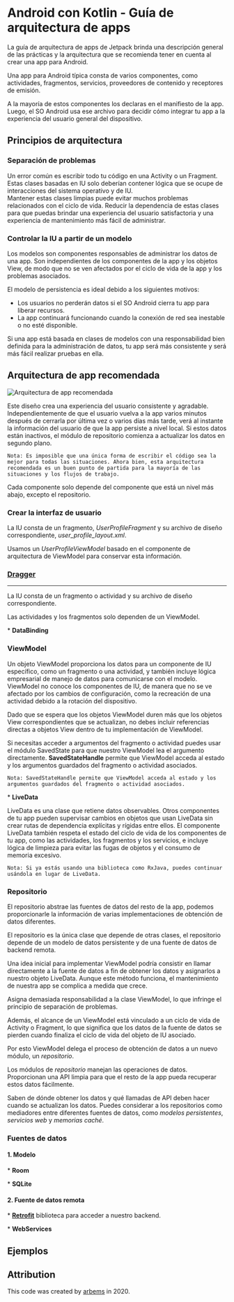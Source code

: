 # Android con Kotlin - Guía de arquitectura de apps

La guía de arquitectura de apps de Jetpack brinda una descripción general de las prácticas y la arquitectura que se recomienda tener en cuenta al crear una app para Android.

Una app para Android típica consta de varios componentes, como actividades, fragmentos, servicios, proveedores de contenido y receptores de emisión. 

A la mayoría de estos componentes los declaras en el manifiesto de la app. Luego, el SO Android usa ese archivo para decidir cómo integrar tu app a la experiencia del usuario general del dispositivo.

## Principios de arquitectura

### Separación de problemas

Un error común es escribir todo tu código en una Activity o un Fragment. Estas clases basadas en IU solo deberían contener lógica que se ocupe de interacciones del sistema operativo y de IU.<br/>
Mantener estas clases limpias puede evitar muchos problemas relacionados con el ciclo de vida. Reducir la dependencia de estas clases para que puedas brindar una experiencia del usuario satisfactoria y una experiencia de mantenimiento más fácil de administrar.

### Controlar la IU a partir de un modelo

Los modelos son componentes responsables de administrar los datos de una app. Son independientes de los componentes de la app y los objetos View, de modo que no se ven afectados por el ciclo de vida de la app y los problemas asociados.

El modelo de persistencia es ideal debido a los siguientes motivos:

* Los usuarios no perderán datos si el SO Android cierra tu app para liberar recursos.
* La app continuará funcionando cuando la conexión de red sea inestable o no esté disponible.

Si una app está basada en clases de modelos con una responsabilidad bien definida para la administración de datos, tu app será más consistente y será más fácil realizar pruebas en ella.


## Arquitectura de app recomendada

![Arquitectura de app recomendada]()

Este diseño crea una experiencia del usuario consistente y agradable. Independientemente de que el usuario vuelva a la app varios minutos después de cerrarla por última vez o varios días más tarde, verá al instante la información del usuario de que la app persiste a nivel local. Si estos datos están inactivos, el módulo de repositorio comienza a actualizar los datos en segundo plano.

`Nota: Es imposible que una única forma de escribir el código sea la mejor para todas las situaciones. Ahora bien, esta arquitectura recomendada es un buen punto de partida para la mayoría de las situaciones y los flujos de trabajo.`

Cada componente solo depende del componente que está un nivel más abajo, excepto el repositorio.

### **Crear la interfaz de usuario**

La IU consta de un fragmento, *UserProfileFragment* y su archivo de diseño correspondiente, *user_profile_layout.xml*.

Usamos un *UserProfileViewModel* basado en el componente de arquitectura de ViewModel para conservar esta información.




### [Dragger](https://github.com/google/dagger/releases)

--------------------

La IU consta de un fragmento o actividad y su archivo de diseño correspondiente. 

Las actividades y los fragmentos solo dependen de un ViewModel.

\* **DataBinding**

### **ViewModel**

Un objeto ViewModel proporciona los datos para un componente de IU específico, como un fragmento o una actividad, y también incluye lógica empresarial de manejo de datos para comunicarse con el modelo. ViewModel no conoce los componentes de IU, de manera que no se ve afectado por los cambios de configuración, como la recreación de una actividad debido a la rotación del dispositivo.

Dado que se espera que los objetos ViewModel duren más que los objetos View correspondientes que se actualizan, no debes incluir referencias directas a objetos View dentro de tu implementación de ViewModel. 

Si necesitas acceder a argumentos del fragmento o actividad puedes usar el módulo SavedState para que nuestro ViewModel lea el argumento directamente. **SavedStateHandle** permite que ViewModel acceda al estado y los argumentos guardados del fragmento o actividad asociados.

`Nota: SavedStateHandle permite que ViewModel acceda al estado y los argumentos guardados del fragmento o actividad asociados.`

\* **LiveData**

LiveData es una clase que retiene datos observables. Otros componentes de tu app pueden supervisar cambios en objetos que usan LiveData sin crear rutas de dependencia explícitas y rígidas entre ellos. El componente LiveData también respeta el estado del ciclo de vida de los componentes de tu app, como las actividades, los fragmentos y los servicios, e incluye lógica de limpieza para evitar las fugas de objetos y el consumo de memoria excesivo.

`Nota: Si ya estás usando una biblioteca como RxJava, puedes continuar usándola en lugar de LiveData.`

### **Repositorio**

El repositorio abstrae las fuentes de datos del resto de la app, podemos proporcionarle la información de varias implementaciones de obtención de datos diferentes.

El repositorio es la única clase que depende de otras clases, el repositorio depende de un modelo de datos persistente y de una fuente de datos de backend remota.

Una idea inicial para implementar ViewModel podría consistir en llamar directamente a la fuente de datos a fin de obtener los datos y asignarlos a nuestro objeto LiveData. Aunque este método funciona, el mantenimiento de nuestra app se complica a medida que crece.

Asigna demasiada responsabilidad a la clase ViewModel, lo que infringe el principio de separación de problemas.

Además, el alcance de un ViewModel está vinculado a un ciclo de vida de Activity o Fragment, lo que significa que los datos de la fuente de datos se pierden cuando finaliza el ciclo de vida del objeto de IU asociado.

Por esto ViewModel delega el proceso de obtención de datos a un nuevo módulo, un *repositorio*.

Los módulos de *repositorio* manejan las operaciones de datos. Proporcionan una API limpia para que el resto de la app pueda recuperar estos datos fácilmente.

Saben de dónde obtener los datos y qué llamadas de API deben hacer cuando se actualizan los datos. Puedes considerar a los repositorios como mediadores entre diferentes fuentes de datos, como *modelos persistentes*, *servicios web* y *memorias caché*.

### Fuentes de datos
#### 1. **Modelo**
\* **Room**

\* **SQLite**

#### 2. **Fuente de datos remota**
\* [**Retrofit**](https://square.github.io/retrofit/) biblioteca para acceder a nuestro backend.

\* **WebServices**


## Ejemplos

## Attribution

This code was created by [arbems](https://github.com/arbems) in 2020.